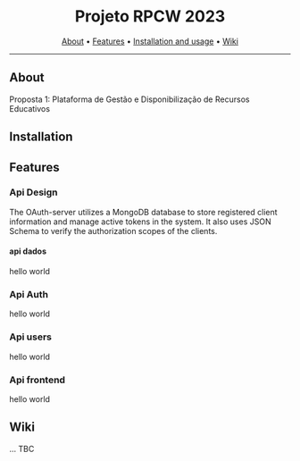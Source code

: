 <h1 align="center">Projeto RPCW 2023</h1>
      
<p align="center">
  <a href="#about">About</a> •
  <a href="#features">Features</a> •
  <a href="#installation">Installation and usage</a> •
  <a href="#wiki">Wiki</a> 
</p>

---

## About

Proposta 1: Plataforma de Gestão e Disponibilização de Recursos Educativos


## Installation


## Features

### Api Design

The OAuth-server utilizes a MongoDB database to store registered client information and manage active tokens in the system. It also uses JSON Schema to verify the authorization scopes of the clients.

#### api dados

hello world

### Api Auth 

hello world

### Api users 

hello world

### Api frontend

hello world

## Wiki

... TBC
